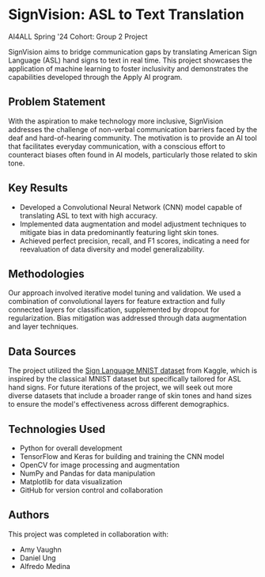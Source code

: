 # SignVision: ASL to Text Translation
AI4ALL Spring '24 Cohort: Group 2 Project 

SignVision aims to bridge communication gaps by translating American Sign Language (ASL) hand signs to text in real time. This project showcases the application of machine learning to foster inclusivity and demonstrates the capabilities developed through the Apply AI program.

## Problem Statement

With the aspiration to make technology more inclusive, SignVision addresses the challenge of non-verbal communication barriers faced by the deaf and hard-of-hearing community. The motivation is to provide an AI tool that facilitates everyday communication, with a conscious effort to counteract biases often found in AI models, particularly those related to skin tone.

## Key Results

- Developed a Convolutional Neural Network (CNN) model capable of translating ASL to text with high accuracy.
- Implemented data augmentation and model adjustment techniques to mitigate bias in data predominantly featuring light skin tones.
- Achieved perfect precision, recall, and F1 scores, indicating a need for reevaluation of data diversity and model generalizability.

## Methodologies

Our approach involved iterative model tuning and validation. We used a combination of convolutional layers for feature extraction and fully connected layers for classification, supplemented by dropout for regularization. Bias mitigation was addressed through data augmentation and layer techniques.

## Data Sources

The project utilized the [Sign Language MNIST dataset](https://www.kaggle.com/datasets/datamunge/sign-language-mnist) from Kaggle, which is inspired by the classical MNIST dataset but specifically tailored for ASL hand signs. 
For future iterations of the project, we will seek out more diverse datasets that include a broader range of skin tones and hand sizes to ensure the model's effectiveness across different demographics.

## Technologies Used

- Python for overall development
- TensorFlow and Keras for building and training the CNN model
- OpenCV for image processing and augmentation
- NumPy and Pandas for data manipulation
- Matplotlib for data visualization
- GitHub for version control and collaboration

## Authors

This project was completed in collaboration with:
- Amy Vaughn
- Daniel Ung
- Alfredo Medina



